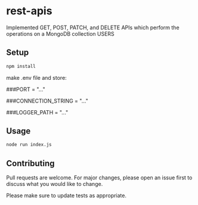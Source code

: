 # rest-apis
Implemented GET, POST, PATCH, and DELETE APIs which perform the operations on a MongoDB collection USERS

## Setup

```bash
npm install
```
make .env file and store:

###PORT = "..."

###CONNECTION_STRING = "..."

###LOGGER_PATH = "..."

## Usage
```bash
node run index.js
```


## Contributing

Pull requests are welcome. For major changes, please open an issue first
to discuss what you would like to change.

Please make sure to update tests as appropriate.
